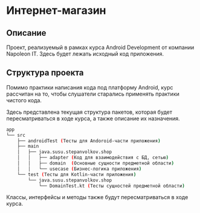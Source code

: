 # Интернет-магазин

## Описание

Проект, реализуемый в рамках курса Android Development от компании Napoleon IT. Здесь будет лежать исходный код приложения.

## Структура проекта

Помимо практики написания кода под платформу Android, курс рассчитан на то, чтобы слушатели старались применять практики чистого кода. 

Здесь представлена текущая структура пакетов, которая будет пересматриваться в ходе курса, а также описание их назначения. 

```bash
app
└── src
    ├── androidTest (Тесты для Andoroid-части приложения)
    ├── main
    │   ├── java.susu.stepanvolkov.shop
    │   │   ├── adapter (Код для взаимодействия с БД, сетью)
    │   │   ├── domain  (Основные сущности предметной области)
    │   │   └── usecase (Бизнес-логика приложения)
    └── test (Тесты для Kotlin-части приложения)
        └── java.susu.stepanvolkov.shop
            └── DomainTest.kt (Тесты сущностей предметной области)
```

Классы, интерфейсы и методы также будут пересматриваться в ходе курса.
